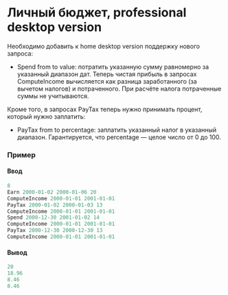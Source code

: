 # Личный бюджет, professional desktop version

Необходимо добавить к home desktop version поддержку нового запроса:

 - Spend from to value: потратить указанную сумму равномерно за указанный диапазон дат. Теперь чистая прибыль в запросах ComputeIncome вычисляется как разница заработанного (за вычетом налогов) и потраченного. При расчёте налога потраченные суммы не учитываются.

Кроме того, в запросах PayTax теперь нужно принимать процент, который нужно заплатить:

 - PayTax from to percentage: заплатить указанный налог в указанный диапазон. Гарантируется, что percentage — целое число от 0 до 100.

### Пример
#### Ввод
```c++
8
Earn 2000-01-02 2000-01-06 20
ComputeIncome 2000-01-01 2001-01-01
PayTax 2000-01-02 2000-01-03 13
ComputeIncome 2000-01-01 2001-01-01
Spend 2000-12-30 2001-01-02 14
ComputeIncome 2000-01-01 2001-01-01
PayTax 2000-12-30 2000-12-30 13
ComputeIncome 2000-01-01 2001-01-01

```

#### Вывод
```c++
20
18.96
8.46
8.46
```

